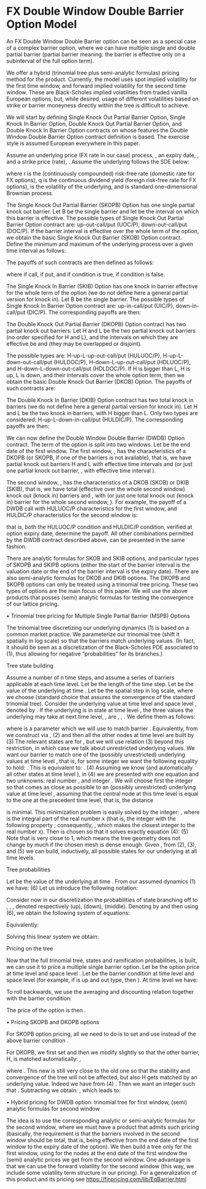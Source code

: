 # FX Double Window Double Barrier Option Model


An FX Double Window Double Barrier option can be seen as a special case of a complex barrier option, where we can have multiple single and double partial barrier (partial barrier meaning: the barrier is effective only on a subinterval of the full option term). 

We offer a hybrid (trinomial tree plus semi-analytic formulas) pricing method for the product. Currently, the model uses spot implied volatility for the first time window, and forward implied volatility for the second time window. These are Black-Scholes implied volatilities from traded vanilla European options, but, while desired, usage of different volatilities based on strike or barrier moneyness directly within the tree is difficult to achieve. 

We will start by defining Single Knock Out Partial Barrier Option, Single Knock In Barrier Option, Double Knock Out Partial Barrier Option, and Double Knock In Barrier Option contracts on whose features the Double Window Double Barrier Option contract definition is based. The exercise style is assumed European everywhere in this paper.

Assume an underlying price (FX rate in our case) process,  , an expiry date,  , and a strike price (rate),  . Assume the underlying follows the SDE below:
 
where r is the (continuously compounded) risk-free rate (domestic rate for FX options), q is the continuous dividend yield (foreign risk-free rate for FX options),  is the volatility of the underlying, and   is standard one–dimensional Brownian process. 

The Single Knock Out Partial Barrier (SKOPB) Option has one single partial knock out barrier. Let B be the single barrier and let   be the interval on which this barrier is effective.  The possible types of Single Knock Out Partial Barrier Option contract are: up-out-call/put (UOC/P), down-out-call/put (DOC/P). If the barrier interval is effective over the whole term of the option, we obtain the basic Single Knock Out Barrier (SKOB) Option contract. Define the minimum and maximum of the underlying process over a given time interval as follows:
 

The payoffs of such contracts are then defined as follows:
 
where   if call,   if put, and   if condition is true,   if condition is false.

The Single Knock In Barrier (SKIB) Option has one knock in barrier effective for the whole term of the option (we do not define here a general partial version for knock in). Let B be the single barrier. The possible types of Single Knock In Barrier Option contract are: up-in-call/put (UIC/P), down-in-call/put (DIC/P). The corresponding payoffs are then:
 

The Double Knock Out Partial Barrier (DKOPB) Option contract has two partial knock out barriers. Let H and L be the two partial knock out barriers (no order specified for H and L), and the intervals on which they are effective be   and   (they may be overlapped or disjoint). 

The possible types are: H-up-L-up-out-call/put (HULUOC/P), H-up-L-down-out-call/put (HULDOC/P), H-down-L-up-out-call/put (HDLUOC/P), and H-down-L-down-out-call/put (HDLDOC/P). If H is bigger than L, H is up, L is down, and their intervals cover the whole option term, then we obtain the basic Double Knock Out Barrier (DKOB) Option. The payoffs of such contracts are:
 

The Double Knock In Barrier (DKIB) Option contract has two total knock in barriers (we do not define here a general partial version for knock in). Let H and L be the two knock in barriers, with H bigger than L. Only two types are considered: H-up-L-down-in-call/put (HULDIC/P). The corresponding payoffs are then:
 

We can now define the Double Window Double Barrier (DWDB) Option contract. The term of the option is split into two windows. Let  be the end date of the first window. The first window,  , has the characteristics of a DKOPB  (or SKOPB, if one of the barriers is not available), that is, we have partial knock out barriers H and L with effective time intervals   and  (or just one partial knock out barrier,  , with effective time interval  ). 

The second window,  , has the characteristics of a DKOB (SKOB) or DKIB (SKIB), that is, we have total (effective over the whole second window) knock out (knock in) barriers   and  , with   (or just one total knock out (knock in) barrier for the whole second window,  ). For example, the payoff of a DWDB call with HULUOC/P characteristics for the first window, and HULDIC/P characteristics for the second window is:
  
 

that is, both the HULUOC/P condition and HULDIC/P condition, verified at option expiry date, determine the payoff. All other combinations permitted by the DWDB contract described above, can be presented in the same fashion.

There are analytic formulas for SKOB and SKIB options, and particular types of SKOPB and SKIPB options (either the start of the barrier interval is the valuation date or the end of the barrier interval is the expiry date). There are also semi-analytic formulas for DKOB and DKIB options. The DKOPB and SKOPB options can only be treated using a trinomial tree pricing. These two types of options are the main focus of this paper. We will use the above products that posses (semi) analytic formulas for testing the convergence of our lattice pricing.


•	Trinomial tree pricing for Multiple Single Partial Barrier (MSPB) Options 

The trinomial tree discretizing our underlying dynamics (1) is based on a common market practice. We parameterize our trinomial tree (shift it spatially in log scale) so that the barriers match underlying values. (In fact, it should be seen as a discretization of the Black-Scholes PDE associated to (1), thus allowing for negative “probabilities” for its branches.) 

Tree state building

Assume a number of n time steps, and assume  a series of barriers applicable at each time level. Let   be the length of the time step. Let   be the value of the underlying at time  . Let   be the spatial step in log scale, where we choose   (standard choice that assures the convergence of the standard trinomial tree). Consider the underlying value at time level   and space level 
 , denoted by  . If the underlying is in state   at time level  , the three values the underlying may take at next time level,  , are  ,  ,  . We define them as follows:
 
where   is a parameter which we will use to match barrier  . 
Equivalently, from   we construct   via
 ,		(2)
and then all the other nodes at time level   are built by 
 		(3)
The relevant states are for , but we will use relation (3) beyond this restriction, in which case we talk about unrestricted underlying values. We want our barrier   to match one of the (possibly unrestricted) underlying values at time level  , that is, for some integer   we want the following equality to hold:
 .
This is equivalent to:
  .   	(4)
Assuming we know  (and automatically all other states at time level  ), in (4) we are presented with one equation and two unknowns:  real number  , and integer  . 
We will choose first the integer   so that   comes as close as possible to an (possibly unrestricted) underlying value at time level  , assuming that the central node at this time level is equal to the one at the precedent time level, that is, the distance
 
is minimal. This minimization problem is easily solved by the integer:
 ,
where   is the integral part of the real number x (that is, the integer with the following property  ; consequently,  , which makes   the closest integer to the real number x).
Then   is chosen so that it solves exactly equation (4):
 	(5)
Note that   is very close to 1, which means the tree geometry does not change by much if the chosen mesh is dense enough. 
Given  , from (2), (3), and (5) we can build, inductively, all possible states for our underlying at all time levels.

Tree probabilities

Let   be the value of the underlying at time  . From our assumed dynamics (1) we have:
 	(6)
Let us introduce the following notation:
 
Consider now in our discretization the probabilities of state  branching off to  ,  ,  , denoted respectively (up),  (down),  (middle). Denoting by   and then using (6), we obtain the following system of equations:
 
Equivalently:
 
Solving this linear system we obtain:
 

Pricing on the tree

Now that the full trinomial tree, states and ramification probabilities, is built, we can use it to price a multiple single barrier option. Let    be the option price at time level   and space level  . Let   be the barrier condition at time level   and space level   (for example, if   is up and out type, then  ).
At time level   we have:
 
To roll backwards, we use the averaging and discounting relation together with the barrier condition:
 
The price of the option is then  .


•	Pricing SKOPB and DKOPB options

For SKOPB option pricing, all we need to do is to set   and use   instead of the above barrier condition  .

For DKOPB, we first set   and then we modify slightly  so that the other barrier, H, is matched automatically:
 ,

where  .
This new  is still very close to the old one so that the stability and convergence of the tree will not be affected, but also H gets matched by an underlying value. Indeed we have from (4)
 .
Then we want an integer  such that
 .
Subtracting we obtain:
 ,
which leads to:
 

•	Hybrid pricing for DWDB option: trinomial tree for first window, (semi) analytic formulas for second window

The idea is to use the corresponding analytic or semi-analytic formulas for the second window, where we must have a product that admits such pricing (basically, the requirement is that the barriers involved in the second window should be total, that is, being effective from the end date of the first window to the expiry date of the option). We then build a tree only for the first window, using for the nodes at the end date of the first window the (semi) analytic prices we get from the second window. One advantage is that we can use the forward volatility for the second window (this way, we include some volatility term structure in our pricing). For a generalization of this product and its pricing see https://finpricing.com/lib/EqBarrier.html

